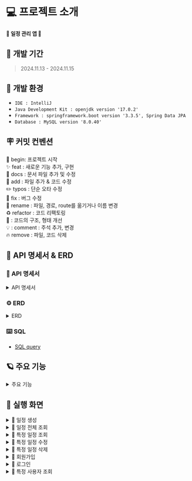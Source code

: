 
# 💻 프로젝트 소개
#### 📅 **일정 관리 앱** 📅

## 🚀 개발 기간
> 2024.11.13 - 2024.11.15


## 🌱 개발 환경
- `IDE : IntelliJ`
- `Java Development Kit : openjdk version '17.0.2'`
- `Framework : springframework.boot version '3.3.5', Spring Data JPA`
- `Database : MySQL version '8.0.40'`

## 🪧 커밋 컨벤션
🎉 begin: 프로젝트 시작 <br>
✨ feat : 새로운 기능 추가, 구현<br>
📝 docs : 문서 파일 추가 및 수정<br>
🔧 add :  파일 추가 & 코드 수정<br>
✏️ typos : 단순 오타 수정<br>
🐛 fix : 버그 수정<br>
🚚 rename : 파일, 경로, route를 옮기거나 이름 변경<br>
♻️ refactor : 코드 리팩토링<br>
🎨 : 코드의 구조, 형태 개선<br>
💡 : comment : 주석 추가, 변경<br>
🔥 remove : 파일, 코드 삭제<br>

## 📑 API 명세서 & ERD
### 📄 API 명세서
<details>
<summary>API 명세서</summary>
<br/>

#### 🗓️Schedule
|    기능    | method |URL|
|:--------:|:------:|:---:|
|  일정 생성   | POST  |/schedules|
| 일정 목록 조회 | GET  |/schedules|
| 일정 상세 조회 | GET  |/schedules/{Id}|
|  일정 수정   | PUT  |/schedules/{Id}|
|  일정 삭제   | DELETE  |/schedules/{Id}|

<details>
<summary>✅ 일정 생성</summary>

|  기능  | method |URL|
|:----:|:------:|:---:|
| 일정 생성 | POST  |/schedules|

#### Request Eelements
|    파라미터    |   타입    | 필수 여부 |           설명           |
|:----------:|:-------:|:-----:|:----------------------:|
|     id     | Integer |   Y   |         일정 ID          |
|  user_id   | String  |   Y   |         사용자 ID         |
|   title    | String  |   Y   |         일정 제목          |
|  contents  | String  |   Y   |         일정 내용          |
| created_at | String |   Y   |   일정 작성 일자(datetime)   |
| updated_at |  String   |   Y   | 일정 최종 수정 일자 (datetime) |

#### Respons Eelements
| 파라미터  |   타입    | 필수 여부 |     설명 |
|:-----:|:-------:|:-----:|:------:|
| id | Integer |   Y   |         일정 ID          |

#### 요청 예시

```json
  {
      "title" : "제목입니다.",
      "contents" : "내용입니다.",
      "username" : "유저이름"
  }
```
#### 응답 예시
- Statue Code 201 Created [생성 성공]
```json
  {
      "id": 1,
      "title": "제목입니다.",
      "contents": "내용입니다."
  }
```
- Statue Code 400 Bad Request [잘못된 요청]
```json
  {
    "error": "일정 생성에 실패했습니다."
  }
```
</details>

<details>
<summary>✅ 일정 목록 조회</summary>

|  기능  | method |URL|
|:----:|:------:|:---:|
| 일정 목록 조회 | GET  |/schedules|

#### Request Eelements
- x

#### Respons Eelements
|    파라미터    |   타입    | 필수 여부 |           설명           |
|:----------:|:-------:|:-----:|:----------------------:|
|     id     | Integer |   Y   |         일정 ID          |
|   title    | String  |   Y   |         일정 제목          |
|  contents  | String  |   Y   |         일정 내용          |


#### 응답 예시
- Statue Code 200 OK [응답 성공]
```json
[
  {
    "id": 1,
    "title": "제목입니다.1",
    "contents": "내용입니다.3"
  },
  {
    "id": 2,
    "title": "제목입니다.2",
    "contents": "내용입니다.2"
  },
  {
    "id": 3,
    "title": "제목입니다.3",
    "contents": "내용입니다.3"
  }
]
```
- Statue Code 400 Bad Request [잘못된 요청]
```json
  {
    "error": "일정 조회에 실패했습니다."
  }
```
- Statue Code 401 Unauthorized [권한 없음]
```json
  {
    "error": "일정 조회 권한이 없습니다."
  }
```
</details>

<details>
<summary>✅ 일정 상세 조회</summary>

|  기능  | method |URL|
|:----:|:------:|:---:|
| 일정 상세 조회 | GET  |/schedules/{id}|

#### Request Eelements
- x

#### Respons Eelements
|    파라미터    |   타입    | 필수 여부 |           설명           |
|:----------:|:-------:|:-----:|:----------------------:|
|   title    | String  |   Y   |         일정 제목          |
|  contents  | String  |   Y   |         일정 내용          |
|  username  | String  |   Y   |         사용자 이름         |
| created_at | String |   Y   |   일정 작성 일자(datetime)   |
| updated_at |  String   |   Y   | 일정 최종 수정 일자 (datetime) |

#### 응답 예시
- Statue Code 200 OK [응답 성공]
```json
{
  "title": "제목입니다.",
  "contents": "내용입니다.",
  "username": "유저이름"
}
```
- Statue Code 400 Bad Request [잘못된 요청]
```json
  {
    "error": "일정 조회에 실패했습니다."
  }
```
- Statue Code 401 Unauthorized [권한 없음]
```json
  {
    "error": "일정 조회 권한이 없습니다."
  }
```
</details>

<details>
<summary>✅ 일정 수정</summary>

|  기능  | method |URL|
|:----:|:------:|:---:|
|  일정 수정   | PUT  |/schedules/{id}|

#### Request Eelements
| 파라미터  |   타입    | 필수 여부 |           설명           |
|:-----:|:-------:|:-----:|:----------------------:|
|   title    | String  |   Y   |         일정 제목          |
|  contents  | String  |   Y   |         일정 내용          |


#### Respons Eelements

- x

#### 요청 예시

```json
  {
      "title" : "수정된 제목입니다.",
      "contents" : "수정된 내용입니다."
  }
```

#### 응답 예시
- Statue Code 200 OK [응답 성공]
```json
{
  "message": "일정 수정에 성공했습니다."
}
```
- Statue Code 400 Bad Request [잘못된 요청]
```json
  {
    "error": "일정 수정에 실패했습니다."
  }
```
- Statue Code 401 Unauthorized [권한 없음]
```json
  {
    "error": "일정 수정 권한이 없습니다."
  }
```
</details>

<details>
<summary>✅ 일정 삭제</summary>

|  기능  | method |URL|
|:----:|:------:|:---:|
|  일정 삭제   | DELETE  |/schedules/{id}|

#### Request Eelements
- x


#### Respons Eelements
- x

#### 요청 예시
- x

#### 응답 예시
- Statue Code 200 OK [응답 성공]
```json
{
  "message": "일정 삭제에 성공했습니다."
}
```
- Statue Code 400 Bad Request [잘못된 요청]
```json
  {
    "error": "일정 삭제에 실패했습니다."
  }
```
- Statue Code 401 Unauthorized [권한 없음]
```json
  {
    "error": "일정 삭제 권한이 없습니다."
  }
```
</details>
<br/>

#### 👤 User
|     기능     | method |        URL         |
|:----------:|:------:|:------------------:|
|   사용자 등록   | POST  |    /users          |
| 사용자 정보 조회  | GET  |    /users/{Id}     |
| 사용자 정보 수정  | PUT  |    /users/{Id}     |
|   사용자 삭제   | DELETE  |    /users/{Id}     |

<details>
<summary>✅ 사용자 등록</summary>

|  기능  | method |URL|
|:----:|:------:|:---:|
|   사용자 등록   | POST  |        /users        |

#### Request Eelements
|    파라미터    |   타입    | 필수 여부 |           설명            |
|:----------:|:-------:|:-----:|:-----------------------:|
|  username  | String  |   Y   |         사용자 이름          |
|   email    | String  |   Y   |         사용자 이메일         |
|  password  | String  |   Y   |        사용자 비밀번호         |
| created_at | String  |   Y   |    사용자 가입일(datetime)    |
| updated_at | String  |   Y   | 사용자 정보 최종 수정일(datetime) |


#### Respons Eelements
| 파라미터  |   타입    | 필수 여부 |     설명 |
|:-----:|:-------:|:-----:|:------:|
|      id       | String  |   Y   |           사용자 ID            |
|  username  | String  |   Y   |         사용자 이름          |
|   email    | String  |   Y   |         사용자 이메일         |

#### 요청 예시

```json
  {
      "username" : "유저이름",
      "password" : "12345",
      "email" : "abcde@gmail.com"
 }
```
#### 응답 예시
- Statue Code 201 Created [생성 성공]
```json
  {
      "id": 1,
      "username": "유저이름",
      "email": "abcde@gmail.com"
  }
```
- Statue Code 400 Bad Request [잘못된 요청]
```json
  {
    "error": "회원 등록에 실패했습니다."
  }
```
</details>

<details>
<summary>✅ 사용자 정보 조회</summary>

|  기능  | method |URL|
|:----:|:------:|:---:|
| 사용자 정보 조회  | GET  |   /users/{id}   |

#### Request Eelements
|        파라미터        |   타입    | 필수 여부 |             설명              |
|:------------------:|:-------:|:-----:|:---------------------------:|
|      id       | String  |   Y   |           사용자 ID            |


#### Respons Eelements
| 파라미터  |   타입    | 필수 여부 |     설명 |
|:-----:|:-------:|:-----:|:------:|
|     username      | String  |   Y   |           사용자 이름            |
|     email      | String  |   Y   |           사용자 이메일           |


#### 요청 예시

- x

#### 응답 예시
- Statue Code 200 OK [응답 성공]
```json
{
  "username": "유저이름",
  "email": "abcde@gmail.com"
}
```
- Statue Code 400 Bad Request [잘못된 요청]
```json
  {
    "error": "회원 조회에 실패했습니다."
  }
```
- Statue Code 401 Unauthorized [권한 없음]
```json
  {
    "error": "회원 조회 권한이 없습니다."
  }
```
</details>

<details>
<summary>✅ 사용자 정보 수정</summary>

|  기능  | method |URL|
|:----:|:------:|:---:|
| 사용자 정보 수정  | PUT  | /users/{id} |

#### Request Eelements
|   파라미터   |   타입    | 필수 여부 |             설명              |
|:--------:|:-------:|:-----:|:---------------------------:|
| username | String  |   Y   |           사용자 이름            |
|  password  | String  |   Y   |        사용자 비밀번호         |
|  email   | String  |   Y   |           사용자 이메일           |


#### Respons Eelements
| 파라미터  |   타입    | 필수 여부 |     설명 |
|:-----:|:-------:|:-----:|:------:|
|     updated_at      | String  |   Y   | 사용자 정보 최종 수정일(datetime) |

#### 요청 예시

```json
  {
      "username" : "수정된 유저이름",
      "password" : "123456",
      "email" : "abcdefg@gmail.com"
  }
```
#### 응답 예시
- Statue Code 200 OK [생성 성공]
```json
  {
  "message": "회원 정보를 수정했습니다.",
  "updated_at": "2024-11-15"
}
```
- Statue Code 400 Bad Request [잘못된 요청]
```json
  {
    "error": "회원 정보를 수정에 실패했습니다."
  }
```
- Statue Code 401 Unauthorized [권한 없음]
```json
  {
    "error": "회원 정보를 수정할 수 있는 권한이 없습니다."
  }
```
</details>

<details>
<summary>✅ 사용자 삭제</summary>

|  기능  | method |URL|
|:----:|:------:|:---:|
| 사용자 삭제  | DELETE  | /users/{id} |

#### Request Eelements
- x



#### Respons Eelements
- x

#### 요청 예시

- x

#### 응답 예시
- Statue Code 200 OK [생성 성공]
```json
  {
    "message" : "회원 삭제를 성공했습니다."
  }
```
- Statue Code 400 Bad Request [잘못된 요청]
```json
  {
    "error": "회원 삭제를 실패했습니다."
  }
```
- Statue Code 401 Unauthorized [권한 없음]
```json
  {
    "error": "회원 삭제 권한이 없습니다."
  }
```
</details>


</details>

### ️⚙️ ERD
<details>
<summary>ERD</summary>

![일정 관리 앱 ERD](https://github.com/user-attachments/assets/1633fc9c-2c52-4cb0-92c7-86ba94ef46f7)
</details>

### ️⌨️ SQL
- [SQL query](https://github.com/j-hann/schedule-app/blob/main/schedule.sql)

## 🪐 주요 기능
<details>
<summary>주요 기능</summary>

#### **✨ Lv1 : 일정 CRUD**
* 일정을 저장, 조회, 수정, 삭제할 수 있다. []

#### **✨ Lv2 : 유저 CRUD**
* 유저를 저장, 조회, 삭제할 수 있다. []

#### **✨ Lv3 : 회원가입**
* 유저는 유저명과 비밀번호, 이메일을 입력해 회원가입을 할 수 있다. []

#### **✨ Lv4 : 로그인(인증)**
* 유저는 이메일과 비밀번호를 입력해 로그인을 할 수 있다. []
* Cookie/Session을 활용해 로그인 기능을 구현 []
* 필터를 활용해 인증 처리를 할 수 있다. []
* 회원가입, 로그인 요청은 인증 처리에서 제외 []
* 로그인 시 이메일과 비밀번호가 일치하지 않을 경우 401을 반환한다. []

#### **✨ Lv5 : 예외 처리**
* Validation을 활용해 다양한 예외처리를 적용 []
* @Pattern을 사용해서 회원 가입 Email 데이터 검증 []

#### **✨ Lv6 : 비밀번호 암호화**
* 비밀번호 필드에 들어가는 비밀번호를 암호화 할 수 있다. []

#### **✨ Lv7 : 댓글 CRUD**
* 생성한 일정에 댓글을 남길 수 있다. []
* 댓글을 저장, 조회, 수정, 삭제할 수 있다. []

#### **✨ Lv8 : 영속성 전이를 활용한 삭제**
* 유저를 삭제할 때 해당 유저가 생성한 일정과 댓글도 삭제된다. []

#### **✨ Lv9 : 일정 페이징 조회**
* 일정을 Spring Data JPA의 Pageable과 Page 인터페이스를 활용하여 페이지네이션을 구현한다. []
* 일정 제목, 일정 내용, 댓글 개수, 일정 작성일, 일정 수정일, 일정 작성 유저명 필드를 조회 할 수 있다. []
* 디폴트 페이지 크기는 10으로 적용한다. []
* 일정의 수정일을 기준으로 내림차순 정렬이 가능하다. []

</details>

## 🌟 실행 화면
<details>
<summary> 📌 일정 생성</summary>

* postman

![postman 응답](https://github.com/user-attachments/assets/2909bda1-b372-41c8-875a-f4ab2c614b53)
* 터미널 log

![터미널 log](https://github.com/user-attachments/assets/dfd8f25f-d386-4c4a-86a1-ac961b06c803)
* MySQL 쿼리 조회

![mysql 쿼리 조회](https://github.com/user-attachments/assets/c030cc74-e680-4c7d-938d-1bca015f1620)
</details>

<details>
<summary> 📌 일정 전체 조회</summary>

* postman

 ![postman 응답](https://github.com/user-attachments/assets/1d46e8e5-0492-4ce0-985a-620c5634f912)<br>
* 터미널 log

![터미널 로그](https://github.com/user-attachments/assets/2c1862fc-baa4-44f5-a62b-126c11e11e7a)

* MySQL 쿼리 조회

![MySQL 쿼리 조회](https://github.com/user-attachments/assets/c2fc751b-1eb4-4c45-969b-79c23a372f99)
</details>

<details>
<summary> 📌 특정 일정 조회</summary>

* postman

![postman 응답](https://github.com/user-attachments/assets/7c26484a-73d6-4901-ae80-ffbdcabf61c8)<br>
* 터미널 log

![터미널 로그](https://github.com/user-attachments/assets/6ac5ecc3-2893-484d-86c1-22fd46e02a0b)

* MySQL 쿼리 조회

![MySQL 쿼리 조회](https://github.com/user-attachments/assets/43499219-6f7f-45e3-8d6e-5f0a8fb22e7b)
</details>

<details>
<summary> 📌 특정 일정 수정</summary>

#### postman
- 전체 일정 목록 조회
![전체 일정 목록](https://github.com/user-attachments/assets/5b43a557-2efa-45b6-9896-20c4e98d1b23)<br>
- 일정 1번 id 제목, 내용 수정
![일정 1번 id 제목, 내용 수정](https://github.com/user-attachments/assets/2ab5d4c7-6452-4050-bd22-360d2ee00ef1)
- 수정된 일정 조회
![수정 완료](https://github.com/user-attachments/assets/264f0f08-7e73-4b01-8a70-f482143ff28b)

#### 터미널 log

![터미널 로그](https://github.com/user-attachments/assets/a98db859-29f6-4dcd-abd7-36d467d0de2f)

#### MySQL 쿼리 조회

![MySQL 쿼리 조회](https://github.com/user-attachments/assets/b2c07609-769a-4d6a-8820-5c4a3977e5d2)
</details>

<details>
<summary> 📌 특정 일정 삭제</summary>

#### postman
- 삭제 전 일정 조회
![삭제 전 일정 조회](https://github.com/user-attachments/assets/4d793b5d-7f73-4f82-afc8-45dc7bc8006f)<br>
- id 1번 일정 삭제 완료
![삭제 완료 200 ok](https://github.com/user-attachments/assets/01de187b-8eb3-44b4-be34-80b85fafd71b)
- 수정 후 일정 조회
![삭제 후 조회 (1번 일정 사라짐)](https://github.com/user-attachments/assets/bbf27514-19a4-4fa5-8d65-38b589eb3ef7)

#### 터미널 log

![터미널 로그](https://github.com/user-attachments/assets/160146f5-48b1-4409-bd1b-a3ac8137795a)

#### MySQL 쿼리 조회

![MySQL 쿼리 조회](https://github.com/user-attachments/assets/a390fc35-5d6c-46c6-b077-e620c63000ce)
</details>

<details>
<summary> 📌 회원가입</summary>

* postman

![포스트맨 결과 ](https://github.com/user-attachments/assets/ec094383-f43c-448c-bcb1-a33353388fcc)

* 터미널 log
![터미널 로그 확인](https://github.com/user-attachments/assets/e910c5a7-1088-4783-9faa-62485c3c1494)

* MySQL 쿼리 조회
![MySQL 쿼리 조회](https://github.com/user-attachments/assets/a07480c7-e5f0-48f6-81bd-1d730a211d86)

</details>

<details>
<summary> 📌 로그인</summary>

#### postman

- 회원가입 후 쿠키 생성

![회원가입](https://github.com/user-attachments/assets/445e1b15-ed28-492f-85be-37369e929eec)
![회원가입하면 바로 쿠키 생성됨](https://github.com/user-attachments/assets/7fc8eb45-d4fa-46f9-acc2-45ef749763fc)

- 로그인 성공 - 200 OK

![로그인 성공](https://github.com/user-attachments/assets/38d7f32c-3de8-472a-a4a2-ea81701b4e0e)

- 로그인 상태에서 일정 생성
![로그인 상태에서 포스트맨 일정 생성](https://github.com/user-attachments/assets/841294be-306f-4f83-a6d7-bd14458bf385)

- 로그인 상태에서 일정 조회
![로그인 상태에서 포스트맨 일정 조회](https://github.com/user-attachments/assets/8bc0360d-44df-43ab-ada8-0bd5804b9745)

- 이메일이 다르게 입력 된 경우 - 400 Bad Request
![이메일이 다를 경우 400](https://github.com/user-attachments/assets/4a66973d-b76a-4cf0-a7b2-d5934608b287)

- 비밀번호가 다르게 입력 된 경우 - 400 Bad Request
![비밀번호가 다를 경우 400](https://github.com/user-attachments/assets/870a0dec-dbd0-4ed3-81d0-92a050524389)

- 로그인 하지 않은 상태에서 일정 생성
![로그인하지 않은 상태에서 스케쥴 생성](https://github.com/user-attachments/assets/c2557e0f-5089-43e7-8516-51bb8d5eb89c)

#### 터미널 log

- 로그인 성공 후 터미널 log
![터미널 로그](https://github.com/user-attachments/assets/afca0838-17ab-44b7-b866-75164ba42b50)

- 로그인 상태에서 일정 생성 터미널 log
![로그인 상태에서 일정 생성 터미널 로그](https://github.com/user-attachments/assets/278c46d9-a22f-467b-a5a8-6b6f86926b52)

- 로그인 상태에서 일정 조회 터미널 log
![로그인 상태에서 일정 조회 터미널 로그](https://github.com/user-attachments/assets/d809f35b-1784-41c3-94e4-b61948dd48a4)

- 로그인 상태에서 일정 삭제 터미널 log
![로그인 상태에서 일정 삭제 터미널 로그](https://github.com/user-attachments/assets/5caa5514-fd41-4acf-87f8-8dbf4b5b9783)

- 로그인 하지 않은 상태에서 일정 생성 터미널 log
![로그인하지 않은 상태에서 스케쥴 생성 터미널 로그](https://github.com/user-attachments/assets/bcfe7015-5813-430c-a594-c69e193a22e1)

</details>

<details>
<summary> 📌 특정 사용자 조회</summary>

* postman

![postman 조회](https://github.com/user-attachments/assets/b32ebc3c-af12-49ed-afaf-38d3bfd2d321)

* 터미널 log

![터미널 log](https://github.com/user-attachments/assets/6bb246bd-85fd-4be3-a507-05779f925941)

* MySQL 쿼리 조회

![MySQL 쿼리 조회](https://github.com/user-attachments/assets/c6ed6a44-6306-4f0b-a74e-4054b4f44bf9)
</details>
